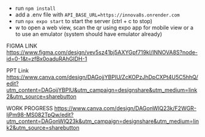 - run `npm install`
- add a .env file with `API_BASE_URL=https://innova8s.onrender.com`
- run `npx expo start` to start the server (ctrl + c to stop)
- w to open a web view, scan the qr using expo app for mobile view or a to use an emulator (system should have emulator already)

FIGMA LINK
https://www.figma.com/design/vev5sz41bj5AXYGpf719kl/INNOVA8S?node-id=0-1&t=zfBx0oaduRAhGIDH-1

PPT Link
https://www.canva.com/design/DAGojjYBPlU/ZcKOPzJhDpCXPt4U5C5hhQ/edit?utm_content=DAGojjYBPlU&utm_campaign=designshare&utm_medium=link2&utm_source=sharebutton

WORK PROGRESS 
https://www.canva.com/design/DAGonWlQ23k/F2WGR-ljPm98-MS082TpQw/edit?utm_content=DAGonWlQ23k&utm_campaign=designshare&utm_medium=link2&utm_source=sharebutton
